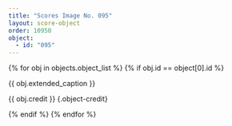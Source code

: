 ```yaml
---
title: "Scores Image No. 095"
layout: score-object
order: 10950
object:
  - id: "095"
---
```


{% for obj in objects.object_list %}
{% if obj.id == object[0].id %}

{{ obj.extended_caption }}

{{ obj.credit }} {.object-credit}

{% endif %}
{% endfor %}
